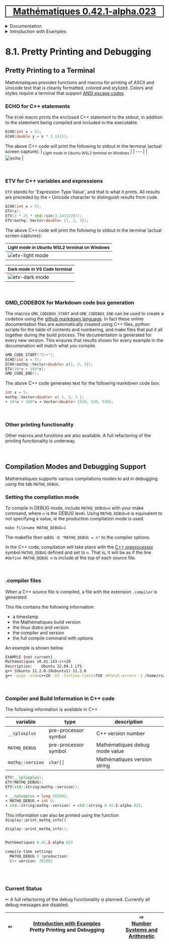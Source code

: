 [<h1 style='border: 2px solid; text-align: center'>Mathématiques 0.42.1-alpha.023</h1>](../../../README.md)

<details>

<summary>Documentation</summary>

# [Documentation](../../README.md)<br>
Chapter 1. [License](../../license/README.md)<br>
Chapter 2. [About](../../about/README.md)<br>
Chapter 3. [Why?](../../why/README.md)<br>
Chapter 4. [Objectives](../../objectives/README.md)<br>
Chapter 5. [Versioning](../../versioning/README.md)<br>
Chapter 6. [Status & Release Notes](../../status-release/README.md)<br>
Chapter 7. [Upcoming Development](../../development-schedule/README.md)<br>
Chapter 8. _Introduction with Examples_ <br>
Chapter 9. [Installation](../../installation/README.md)<br>
Chapter 10. [Your First Mathématiques Project](../../first-project/README.md)<br>
Chapter 11. [Usage Guide: Syntax, Data Types, Functions, etc](../../user-guide/README.md)<br>
Chapter 12. [Benchmarks](../../benchmarks/README.md)<br>
Chapter 13. [Tests](../../test/README.md)<br>
Chapter 14. [Developer Guide: Modifying and Extending Mathématiques](../../developer-guide/README.md)<br>


</details>



<details>

<summary>Introduction with Examples</summary>

# [8. Introduction with Examples](../README.md)<br>

8.1. _Pretty Printing and Debugging_ <br>
8.2. [Number Systems and Arithmetic](../numbers/README.md)<br>
8.3. [Vectors, Matrices, and MultiArrays](../multiarrays/README.md)<br>
8.4. [Nested MultiArrays](../nested-multiarrays/README.md)<br>
8.5. [Special Vectors, Matrices, and MultiArrays](../special-multiarrays/README.md)<br>
8.6. [MultiArray Arithmetic and Operators](../multiarray-arithmetic/README.md)<br>
8.7. [Mixed-Rank & Mixed-Depth Arithmetic](../arithmetic-mixed/README.md)<br>
8.8. [Linear Algebra](../linear-algebra/README.md)<br>
8.9. [Indexing, Masks, Slicing, Sorting, etc.](../sort-mask-slice/README.md)<br>
8.10. [Common and Special Mathematical Functions](../math-functions/README.md)<br>
8.11. [NumericalFunction](../multi-var-calculus/README.md)<br>
8.12. [Calculus on Complex Number Domains](../complex-calculus/README.md)<br>
8.13. [Vector Calculus and Curvilinear Coordinates](../vector-calculus/README.md)<br>
8.14. [Tensors](../tensors/README.md)<br>
8.15. [Series and transforms](../series-transforms/README.md)<br>


</details>



# 8.1. Pretty Printing and Debugging



## Pretty Printing to a Terminal
Mathématiques provides functions and macros for printing of ASCII and Unicode text that is cleanly formatted, colored and stylized.
Colors and styles require a terminal that support [ANSI escape codes](https://en.wikipedia.org/wiki/ANSI_escape_code). 
### ECHO for C++ statements
The `ECHO` macro prints the enclosed C++ statement to the stdout, in addition to the statement being compiled and included in the executable.
```C++
ECHO(int x = 5);
ECHO(double y = x * 3.1415);
```
The above C++ code will print the following to stdout in the terminal (actual screen capture):
| <sub>Light mode in Ubuntu WSL2 terminal on Windows</sub> |
| --- |
| ![echo](https://user-images.githubusercontent.com/11559541/189542553-6190eb19-ca59-4a1e-92a3-debd5aa71335.png) |


<br>

### ETV for C++ variables and expressions
`ETV` stands for 'Expression Type Value', and that is what it prints.  All results are preceded by the `☀` Unicode character to distinguish results from code.
```C++
ECHO(int x = 5);
ETV(x);
ETV(3 * 25 * std::sin(3.1415/20));
ETV(mathq::Vector<double> {1, 2, 3});
```
The above C++ code will print the following to stdout in the terminal (actual screen captures):

| <sub>Light mode in Ubuntu WSL2 terminal on Windows</sub> |
| --- |
| ![etv-light mode](https://user-images.githubusercontent.com/11559541/189542566-fcb8bd50-b9ea-4fcc-9c89-5b7c287d5487.png) |

| <sub>Dark mode in VS Code terminal</sub> |
| --- |
| ![etv-dark mode](https://user-images.githubusercontent.com/11559541/189542572-43356054-59e2-4861-9d35-a004dc1215b5.png) |


<br>

### GMD_CODEBOX for Markdown code box generation
The macros `GMD_CODEBOX_START` and `GMD_CODEBOX_END` can be used to create a codebox using the [github markdown language](https://docs.github.com/en/get-started/writing-on-github/getting-started-with-writing-and-formatting-on-github/basic-writing-and-formatting-syntax).
In fact these online documentation files are automatically created using C++ files, python scripts for the table of contents and numbering, and make files that put it all together during the build process.
The documentation is generated for every new version.
This ensures that results shown for every example in the documenation will match what you compile.
```C++
GMD_CODE_START("C++");
ECHO(int x = 5);
ECHO(mathq::Vector<double> v{1, 2, 3});
ETV(10*v + 100*x);
GMD_CODE_END();
```
The above C++ code generates text for the following markdown code box:
```C++
int x = 5;
mathq::Vector<double> v{ 1, 2, 3 };
☀ 10*v + 100*x ➜ Vector<double> {510, 520, 530};
```

<br>

### Other printing functionality
Other macros and functions are also available.
A full refactoring of the printing functionality is underway.

<br>

## Compilation Modes and Debugging Support
Mathématiques supports various compilations modes to aid in debugging using the tab `MATHQ_DEBUG`.


### Setting the compilation mode
To compile in DEBUG mode, include `MATHQ_DEBUG=n` with your make command, where `n` is the DEBUG level. 
Using `MATHQ_DEBUG=0` is equivalent to not specifying a value, ie the production compilation mode is used.
```make
make filename MATHQ_DEBUG=1
```
The makefile then adds `-D "MATHQ_DEBUG = n"` to the compiler options.

In the C++ code, compilation will take place with the [C++ preprocessor](https://cplusplus.com/doc/tutorial/preprocessor/) symbol `MATHQ_DEBUG` defined and set to `n`.
That is, it will be as if the line `#define MATHQ_DEBUG n` is include at the top of each source file.

<br>

### .compiler files
When a C++ source file is compiled, a file with the extension `.compiler` is generated.

This file contains the following information:
* a timestamp
* the Mathématiques build version
* the linux distro and version
* the compiler and version
* the full compile command with options

An example is shown below.
```bash
EXAMPLE (not current)
Mathématiques v0.41.143-c++20
Description:    Ubuntu 22.04.1 LTS
g++ (Ubuntu 11.2.0-19ubuntu1) 11.2.0
g++ -pipe -std=c++20 -O3 -finline-limit=750 -Wfatal-errors -I /home/rs2015/Mathematiques/include
```

<br>

### Compiler and Build Information in C++ code
The following information is available in C++

| variable | type | description |
| --- | --- | --- |
| `__cplusplus` | pre-processor symbol | C++ version number |
| `MATHQ_DEBUG` | pre-processor symbol | Mathématiques debug mode value |
| `mathq::version`  | `char[]` | Mathématiques version string |

```C++
ETV(__cplusplus);
ETV(MATHQ_DEBUG);
ETV(std::string(mathq::version));
```
```C++
☀ __cplusplus ➜ long 202002;
☀ MATHQ_DEBUG ➜ int 0;
☀ std::string(mathq::version) ➜ std::string 0.42.1-alpha.023;
```
This information can also be printed using the function `display::print_mathq_info()`
```C++
display::print_mathq_info();
```
```C++
                                                                               
Mathématiques 0.42.1-alpha.023 

compile-time settings
  MATHQ_DEBUG 0 (production) 
  C++ version: 202002
                                                                               
```

<br>

### Current Status
✏ A full refactoring of the debug functionality is planned.
Currently all debug messages are disabled.


| ⇦ <br />  | [Introduction with Examples](../README.md)<br />Pretty Printing and Debugging<br /><img width=1000/> | ⇨ <br />[Number Systems and Arithmetic](../numbers/README.md)   |
| ------------ | :-------------------------------: | ------------ |

